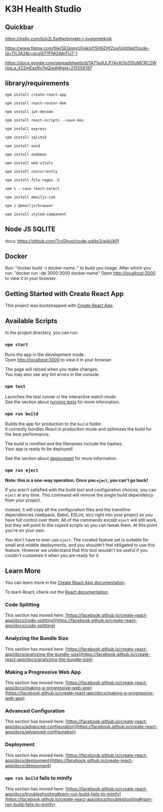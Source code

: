 # K3H Health Studio

## Quickbar

https://trello.com/b/p2LSsdIw/projekt-i-systemteknik

https://www.figma.com/file/SEQnpyUGgkIsYSH9ZHfZpy/Untitled?node-id=1%3A2&t=qcgGlTfFMGiMnTU7-1

https://docs.google.com/spreadsheets/d/1A71pdULP74vXl7q310uMCRC2WnlqLa_422mEqzRx7qQ/edit#gid=215556197

## library/requirements
`npm install create-react-app`

`npm install react-router-dom`

`npm install jwt-decode`

`npm install react-scripts --save-dev`

`npm install express`

`npm install sqlite3`

`npm install uuid`

`npm install nodemon`

`npm install web-vitals`

`npm install concurrently`

`npm install file-regex -S`

`npm i --save react-select`

`npm install emailjs-com`

`npm i @emailjs/browser`

`npm install styled-component`


## Node JS SQLITE

docs: https://github.com/TryGhost/node-sqlite3/wiki/API

## Docker

Run:
"docker build -t docker-name ."
to build you image. After which you run:
"docker run -dp 3000:3000 docker-name"
Open [http://localhost:3000](http://localhost:3000) to view it in your browser.

## Getting Started with Create React App

This project was bootstrapped with [Create React App](https://github.com/facebook/create-react-app).

## Available Scripts

In the project directory, you can run:

### `npm start`

Runs the app in the development mode.\
Open [http://localhost:3000](http://localhost:3000) to view it in your browser.

The page will reload when you make changes.\
You may also see any lint errors in the console.

### `npm test`

Launches the test runner in the interactive watch mode.\
See the section about [running tests](https://facebook.github.io/create-react-app/docs/running-tests) for more information.

### `npm run build`

Builds the app for production to the `build` folder.\
It correctly bundles React in production mode and optimizes the build for the best performance.

The build is minified and the filenames include the hashes.\
Your app is ready to be deployed!

See the section about [deployment](https://facebook.github.io/create-react-app/docs/deployment) for more information.

### `npm run eject`

**Note: this is a one-way operation. Once you `eject`, you can't go back!**

If you aren't satisfied with the build tool and configuration choices, you can `eject` at any time. This command will remove the single build dependency from your project.

Instead, it will copy all the configuration files and the transitive dependencies (webpack, Babel, ESLint, etc) right into your project so you have full control over them. All of the commands except `eject` will still work, but they will point to the copied scripts so you can tweak them. At this point you're on your own.

You don't have to ever use `eject`. The curated feature set is suitable for small and middle deployments, and you shouldn't feel obligated to use this feature. However we understand that this tool wouldn't be useful if you couldn't customize it when you are ready for it.

## Learn More

You can learn more in the [Create React App documentation](https://facebook.github.io/create-react-app/docs/getting-started).

To learn React, check out the [React documentation](https://reactjs.org/).

### Code Splitting

This section has moved here: [https://facebook.github.io/create-react-app/docs/code-splitting](https://facebook.github.io/create-react-app/docs/code-splitting)

### Analyzing the Bundle Size

This section has moved here: [https://facebook.github.io/create-react-app/docs/analyzing-the-bundle-size](https://facebook.github.io/create-react-app/docs/analyzing-the-bundle-size)

### Making a Progressive Web App

This section has moved here: [https://facebook.github.io/create-react-app/docs/making-a-progressive-web-app](https://facebook.github.io/create-react-app/docs/making-a-progressive-web-app)

### Advanced Configuration

This section has moved here: [https://facebook.github.io/create-react-app/docs/advanced-configuration](https://facebook.github.io/create-react-app/docs/advanced-configuration)

### Deployment

This section has moved here: [https://facebook.github.io/create-react-app/docs/deployment](https://facebook.github.io/create-react-app/docs/deployment)

### `npm run build` fails to minify

This section has moved here: [https://facebook.github.io/create-react-app/docs/troubleshooting#npm-run-build-fails-to-minify](https://facebook.github.io/create-react-app/docs/troubleshooting#npm-run-build-fails-to-minify)
